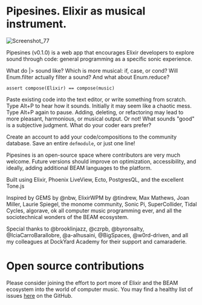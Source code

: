 # Pipesines. Elixir as musical instrument.
![Screenshot_77](https://github.com/einariii/pipesines/assets/90233563/4c43d3a2-40b9-4e6e-9400-4b1fc3340095)

Pipesines (v0.1.0) is a web app that encourages Elixir developers to explore sound through code: general programming as a specific sonic experience.

What do |> sound like? Which is more musical: if, case, or cond? Will Enum.filter actually filter a sound? And what about Enum.reduce?

`assert compose(Elixir) == compose(music)`

Paste existing code into the text editor, or write something from scratch. Type Alt+P to hear how it sounds. Initially it may seem like a chaotic mess. Type Alt+P again to pause. Adding, deleting, or refactoring may lead to more pleasant, harmonious, or musical output. Or not! What sounds "good" is a subjective judgment. What do your coder ears prefer?

Create an account to add your code/compositions to the community database. Save an entire `defmodule`, or just one line!

Pipesines is an open-source space where contributors are very much welcome. Future versions should improve on optimization, accessibility, and ideally, adding additional BEAM languages to the platform.

Built using Elixir, Phoenix LiveView, Ecto, PostgresQL, and the excellent Tone.js

Inspired by GEMS by @nbw, ElixirWPM by @tindrew, Max Mathews, Joan Miller, Laurie Spiegel, the monome community, Sonic Pi, SuperCollider, Tidal Cycles, algorave, ok all computer music programming ever, and all the sociotechnical wonders of the BEAM ecosystem.

Special thanks to @brooklinjazz, @czrpb, @byronsalty, @IciaCarroBarallobre, @a-alhusaini, @BigSpaces, @w0rd-driven, and all my colleagues at DockYard Academy for their support and camaraderie.

# Open source contributions

Please consider joining the effort to port more of Elixir and the BEAM ecosystem into the world of computer music. You may find a healthy list of issues [here](https://github.com/einariii/pipesines/issues) on the GitHub.  

